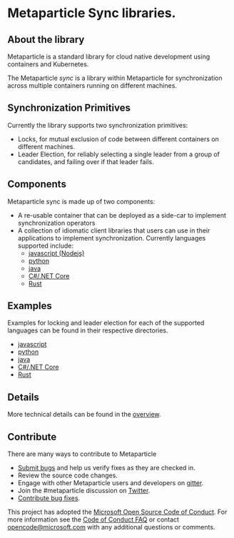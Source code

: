 # Metaparticle Sync libraries. 

## About the library 
Metaparticle is a standard library for cloud native development using containers and Kubernetes.

The Metaparticle *sync* is a library within Metaparticle for synchronization across multiple containers
running on different machines.

## Synchronization Primitives
Currently the library supports two synchronization primitives:
   * Locks, for mutual exclusion of code between different containers on different machines.
   * Leader Election, for reliably selecting a single leader from a group of candidates, and failing over if that leader fails.

## Components
Metaparticle sync is made up of two components:
   * A re-usable container that can be deployed as a side-car to implement synchronization operators
   * A collection of idiomatic client libraries that users can use in their applications to
     implement synchronization.  Currently languages supported include:
      * [javascript (Nodejs)](javascript)
      * [python](python)
      * [java](java)
      * [C#/.NET Core](dotnet)
      * [Rust](rust)

## Examples
Examples for locking and leader election for each of the supported languages
can be found in their respective directories.
   * [javascript](javascript/README.md)
   * [python](python/README.md)
   * [java](java/README.md)
   * [C#/.NET Core](dotnet/README.md)
   * [Rust](rust/README.md)

## Details
More technical details can be found in the [overview](overview.md).

## Contribute
There are many ways to contribute to Metaparticle

 * [Submit bugs](https://github.com/metaparticle-io/package/issues) and help us verify fixes as they are checked in.
 * Review the source code changes.
 * Engage with other Metaparticle users and developers on [gitter](https://gitter.im/metaparticle-io/Lobby).
 * Join the #metaparticle discussion on [Twitter](https://twitter.com/MetaparticleIO).
 * [Contribute bug fixes](https://github.com/metaparticle-io/package/pulls).

This project has adopted the [Microsoft Open Source Code of Conduct](https://opensource.microsoft.com/codeofconduct/). For more information see the [Code of Conduct FAQ](https://opensource.microsoft.com/codeofconduct/faq/) or contact [opencode@microsoft.com](mailto://opencode@microsoft.com) with any additional questions or comments.

